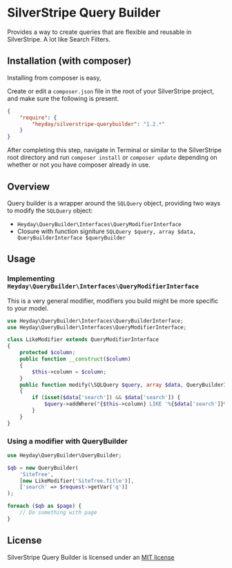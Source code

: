 # SilverStripe Query Builder

Provides a way to create queries that are flexible and reusable in SilverStripe. A lot like Search Filters.

## Installation (with composer)

Installing from composer is easy,

Create or edit a `composer.json` file in the root of your SilverStripe project, and make sure the following is present.

```json
{
    "require": {
        "heyday/silverstripe-querybuilder": "1.2.*"
    }
}
```

After completing this step, navigate in Terminal or similar to the SilverStripe root directory and run `composer install` or `composer update` depending on whether or not you have composer already in use.

## Overview

Query builder is a wrapper around the `SQLQuery` object, providing two ways to modify the `SQLQuery` object:

* `Heyday\QueryBuilder\Interfaces\QueryModifierInterface`
* Closure with function signiture `SQLQuery $query, array $data, QueryBuilderInterface $queryBuilder`

## Usage

### Implementing `Heyday\QueryBuilder\Interfaces\QueryModifierInterface`

This is a very general modifier, modifiers you build might be more specific to your model.

```php
use Heyday\QueryBuilder\Interfaces\QueryBuilderInterface;
use Heyday\QueryBuilder\Interfaces\QueryModifierInterface;

class LikeModifier extends QueryModifierInterface
{
	protected $column;
	public function __construct($column)
	{
		$this->column = $column;
	}
	public function modify(\SQLQuery $query, array $data, QueryBuilderInterface $queryBuilder)
	{
		if (isset($data['search']) && $data['search']) {
			$query->addWhere("{$this->column} LIKE '%{$data['search']}%'");
		}
	}
}
```

### Using a modifier with QueryBuilder

```php
use Heyday\QueryBuilder\QueryBuilder;

$qb = new QueryBuilder(
	'SiteTree',
	[new LikeModifier('SiteTree.Title')],
	['search' => $request->getVar('q')]
);

foreach ($qb as $page) {
	// Do something with page
}
```

## License

SilverStripe Query Builder is licensed under an [MIT license](http://heyday.mit-license.org/)
